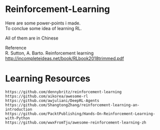 # Reinforcement-Learning

Here are some power-points i made.  
To conclue some idea of learning RL.  

All of them are in Chinese


Reference   
R. Sutton, A. Barto. Reinforcement learning      
http://incompleteideas.net/book/RLbook2018trimmed.pdf   


# Learning Resources
```
https://github.com/dennybritz/reinforcement-learning
https://github.com/aikorea/awesome-rl
https://github.com/awjuliani/DeepRL-Agents
https://github.com/ShangtongZhang/reinforcement-learning-an-introduction
https://github.com/PacktPublishing/Hands-On-Reinforcement-Learning-with-Python
https://github.com/wwxFromTju/awesome-reinforcement-learning-zh
```
